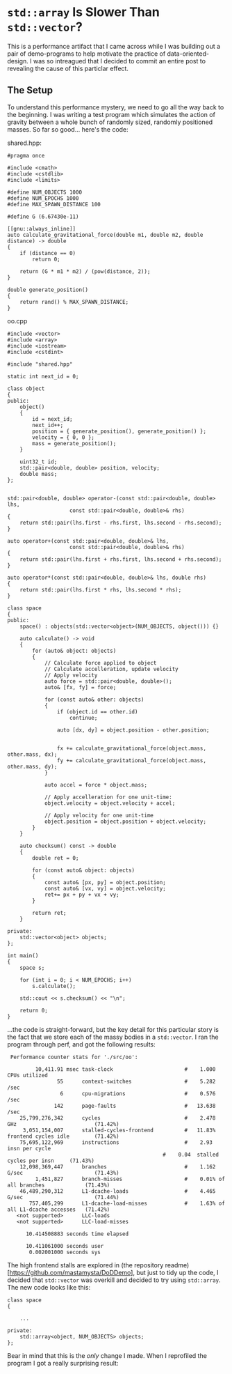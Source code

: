 # `std::array` Is Slower Than `std::vector`?

This is a performance artifact that I came across while I was building out a pair of demo-programs to help motivate the practice of data-oriented-design. I was so intreagued that I decided to commit an entire post to revealing the cause of this particlar effect.

## The Setup

To understand this performance mystery, we need to go all the way back to the beginning. I was writing a test program which simulates the action of gravity between a whole bunch of randomly sized, randomly positioned masses. So far so good... here's the code:

shared.hpp:
```
#pragma once

#include <cmath>
#include <cstdlib>
#include <limits>

#define NUM_OBJECTS 1000
#define NUM_EPOCHS 1000
#define MAX_SPAWN_DISTANCE 100

#define G (6.67430e-11)

[[gnu::always_inline]]
auto calculate_gravitational_force(double m1, double m2, double distance) -> double
{
    if (distance == 0)
        return 0;

    return (G * m1 * m2) / (pow(distance, 2));
}

double generate_position()
{
    return rand() % MAX_SPAWN_DISTANCE;
}
```

oo.cpp
```
#include <vector>
#include <array>
#include <iostream>
#include <cstdint>

#include "shared.hpp"

static int next_id = 0;

class object
{
public:
    object()
    {
        id = next_id;
        next_id++;
        position = { generate_position(), generate_position() };
        velocity = { 0, 0 };
        mass = generate_position();
    }

    uint32_t id;
    std::pair<double, double> position, velocity;
    double mass;
};


std::pair<double, double> operator-(const std::pair<double, double> lhs,
                    const std::pair<double, double>& rhs)
{
    return std::pair(lhs.first - rhs.first, lhs.second - rhs.second);
}

auto operator+(const std::pair<double, double>& lhs,
                    const std::pair<double, double>& rhs)
{
    return std::pair(lhs.first + rhs.first, lhs.second + rhs.second);
}

auto operator*(const std::pair<double, double>& lhs, double rhs)
{
    return std::pair(lhs.first * rhs, lhs.second * rhs);
}

class space
{
public:
    space() : objects(std::vector<object>(NUM_OBJECTS, object())) {}

    auto calculate() -> void
    {
        for (auto& object: objects)
        {
            // Calculate force applied to object
            // Calculate accelleration, update velocity
            // Apply velocity
            auto force = std::pair<double, double>();
            auto& [fx, fy] = force;

            for (const auto& other: objects)
            {
                if (object.id == other.id)
                    continue;

                auto [dx, dy] = object.position - other.position;


                fx += calculate_gravitational_force(object.mass, other.mass, dx);
                fy += calculate_gravitational_force(object.mass, other.mass, dy);
            }

            auto accel = force * object.mass;

            // Apply accelleration for one unit-time:
            object.velocity = object.velocity + accel;
            
            // Apply velocity for one unit-time
            object.position = object.position + object.velocity;
        }
    }

    auto checksum() const -> double
    {
        double ret = 0;

        for (const auto& object: objects)
        {
            const auto& [px, py] = object.position;
            const auto& [vx, vy] = object.velocity;
            ret+= px + py + vx + vy;
        }

        return ret;
    }

private:
    std::vector<object> objects;
};

int main()
{
    space s;

    for (int i = 0; i < NUM_EPOCHS; i++)
        s.calculate();

    std::cout << s.checksum() << "\n";

    return 0;
}

```

...the code is straight-forward, but the key detail for this particular story is the fact that we store each of the massy bodies in a `std::vector`. I ran the program through perf, and got the following results:

```
 Performance counter stats for './src/oo':

         10,411.91 msec task-clock                       #    1.000 CPUs utilized             
                55      context-switches                 #    5.282 /sec                      
                 6      cpu-migrations                   #    0.576 /sec                      
               142      page-faults                      #   13.638 /sec                      
    25,799,276,342      cycles                           #    2.478 GHz                         (71.42%)
     3,051,154,007      stalled-cycles-frontend          #   11.83% frontend cycles idle        (71.42%)
    75,695,122,969      instructions                     #    2.93  insn per cycle            
                                                  #    0.04  stalled cycles per insn     (71.43%)
    12,098,369,447      branches                         #    1.162 G/sec                       (71.43%)
         1,451,827      branch-misses                    #    0.01% of all branches             (71.43%)
    46,489,290,312      L1-dcache-loads                  #    4.465 G/sec                       (71.44%)
       757,405,299      L1-dcache-load-misses            #    1.63% of all L1-dcache accesses   (71.42%)
   <not supported>      LLC-loads                                                             
   <not supported>      LLC-load-misses                                                       

      10.414508883 seconds time elapsed

      10.411061000 seconds user
       0.002001000 seconds sys
```

The high frontend stalls are explored in (the repository readme)[https://github.com/mastamysta/DoDDemo], but just to tidy up the code, I decided that `std::vector` was overkill and decided to try using `std::array`. The new code looks like this:

```
class space
{

    ...

private:
    std::array<object, NUM_OBJECTS> objects;
};
```

Bear in mind that this is the *only* change I made. When I reprofiled the program I got a really surprising result:

```

```
